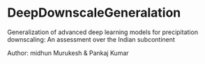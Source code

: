 # DeepDownscaleGeneralation

Generalization of advanced deep learning models for precipitation downscaling: An assessment over the Indian subcontinent

Author: midhun Murukesh & Pankaj Kumar
